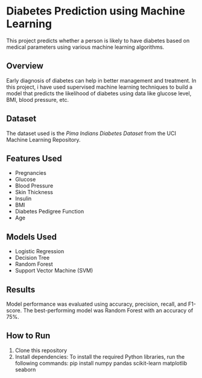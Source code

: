 # Diabetes Prediction using Machine Learning

This project predicts whether a person is likely to have diabetes based on medical parameters using various machine learning algorithms.

## Overview

Early diagnosis of diabetes can help in better management and treatment. In this project, i have used supervised machine learning techniques to build a model that predicts the likelihood of diabetes using data like glucose level, BMI, blood pressure, etc.

## Dataset

The dataset used is the *Pima Indians Diabetes Dataset* from the UCI Machine Learning Repository.

## Features Used

- Pregnancies
- Glucose
- Blood Pressure
- Skin Thickness
- Insulin
- BMI
- Diabetes Pedigree Function
- Age

## Models Used

- Logistic Regression
- Decision Tree
- Random Forest
- Support Vector Machine (SVM)


## Results

Model performance was evaluated using accuracy, precision, recall, and F1-score. The best-performing model was Random Forest with an accuracy of 75%.

## How to Run

1. Clone this repository
2. Install dependencies: To install the required Python libraries, run the following commands:
pip install numpy pandas scikit-learn matplotlib seaborn 

